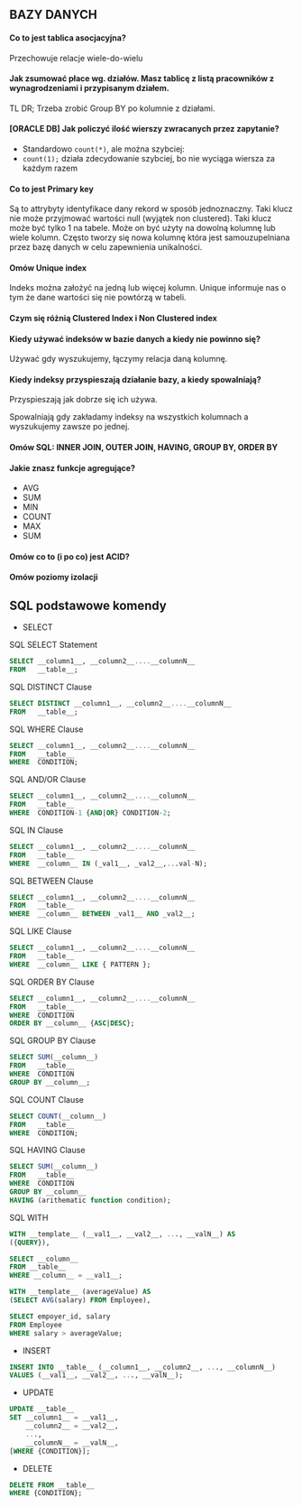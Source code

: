 ## BAZY DANYCH
#### Co to jest tablica asocjacyjna? 
Przechowuje relacje wiele-do-wielu

#### Jak zsumować płace wg. działów. Masz tablicę z listą pracowników z wynagrodzeniami i przypisanym działem.
TL DR; Trzeba zrobić Group BY po kolumnie z działami.

#### [ORACLE DB] Jak policzyć ilość wierszy zwracanych przez zapytanie?
- Standardowo ```count(*)```, ale można szybciej: 
- ```count(1);``` działa zdecydowanie szybciej, bo nie wyciąga wiersza za każdym razem

#### Co to jest Primary key
Są to attrybyty identyfikace dany rekord w sposób jednoznaczny.
Taki klucz nie może przyjmować wartości null (wyjątek non clustered).
Taki klucz może być tylko 1 na tabele.
Może on być użyty na dowolną kolumnę lub wiele kolumn.
Często tworzy się nowa kolumnę która jest samouzupelniana przez bazę danych w celu zapewnienia unikalności.

#### Omów Unique index
Indeks można założyć na jedną lub więcej kolumn.
Unique informuje nas o tym że dane wartości się nie powtórzą w tabeli.

#### Czym się różnią Clustered Index i Non Clustered index
#### Kiedy używać indeksów w bazie danych a kiedy nie powinno się?
Używać gdy wyszukujemy, łączymy relacja daną kolumnę.

#### Kiedy indeksy przyspieszają działanie bazy, a kiedy spowalniają?
Przyspieszają jak dobrze się ich używa.

Spowalniają gdy zakładamy indeksy na wszystkich kolumnach a wyszukujemy zawsze po jednej.

#### Omów SQL: INNER JOIN, OUTER JOIN, HAVING, GROUP BY, ORDER BY
#### Jakie znasz funkcje agregujące? 
- AVG
- SUM
- MIN
- COUNT
- MAX
- SUM

#### Omów co to (i po co) jest ACID?
#### Omów poziomy izolacji



## SQL podstawowe komendy

* SELECT 

SQL SELECT Statement
```sql 
SELECT __column1__, __column2__....__columnN__
FROM   __table__;
```
SQL DISTINCT Clause
```sql 
SELECT DISTINCT __column1__, __column2__....__columnN__
FROM   __table__;
```
SQL WHERE Clause
```sql 
SELECT __column1__, __column2__....__columnN__
FROM   __table__
WHERE  CONDITION;
```
SQL AND/OR Clause
```sql 
SELECT __column1__, __column2__....__columnN__
FROM   __table__
WHERE  CONDITION-1 {AND|OR} CONDITION-2;
```
SQL IN Clause
```sql 
SELECT __column1__, __column2__....__columnN__
FROM   __table__
WHERE  __column__ IN (_val1__, _val2__,...val-N);
```
SQL BETWEEN Clause
```sql 
SELECT __column1__, __column2__....__columnN__
FROM   __table__
WHERE  __column__ BETWEEN _val1__ AND _val2__;
```
SQL LIKE Clause
```sql 
SELECT __column1__, __column2__....__columnN__
FROM   __table__
WHERE  __column__ LIKE { PATTERN };
```
SQL ORDER BY Clause
```sql 
SELECT __column1__, __column2__....__columnN__
FROM   __table__
WHERE  CONDITION
ORDER BY __column__ {ASC|DESC};
```
SQL GROUP BY Clause
```sql 
SELECT SUM(__column__)
FROM   __table__
WHERE  CONDITION
GROUP BY __column__;
```
SQL COUNT Clause
```sql 
SELECT COUNT(__column__)
FROM   __table__
WHERE  CONDITION;
```
SQL HAVING Clause
```sql 
SELECT SUM(__column__)
FROM   __table__
WHERE  CONDITION
GROUP BY __column__
HAVING (arithematic function condition);
```

SQL WITH
```sql
WITH __template__ (__val1__, __val2__, ..., __valN__) AS
({QUERY}),

SELECT __column__
FROM __table__
WHERE __column__ = __val1__;

WITH __template__ (averageValue) AS
(SELECT AVG(salary) FROM Employee), 

SELECT empoyer_id, salary 
FROM Employee
WHERE salary > averageValue;

```

* INSERT 
```sql
INSERT INTO __table__ (__column1__, __column2__, ..., __columnN__)
VALUES (__val1__, __val2__, ..., __valN__);
```

* UPDATE
```sql
UPDATE __table__
SET __column1__ = __val1__,
    __column2__ = __val2__,
    ...,
    __columnN__ = __valN__,
[WHERE {CONDITION}];
```

* DELETE
```sql
DELETE FROM __table__
WHERE {CONDITION};
```